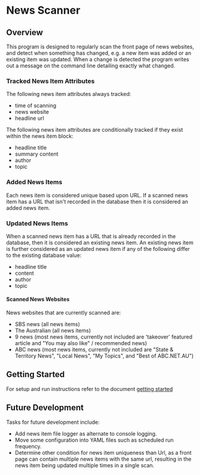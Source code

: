 # News Scanner

## Overview

This program is designed to regularly scan the front page of news websites, and detect when something has 
changed, e.g. a new item was added or an existing item was updated. When a change is detected the program writes out a 
message on the command line detailing exactly what changed.

### Tracked News Item Attributes

The following news item attributes always tracked:
  - time of scanning
  - news website
  - headline url

The following news item attributes are conditionally tracked if they exist within the news item block:
  - headline title
  - summary content
  - author
  - topic

### Added News Items

Each news item is considered unique based upon URL. 
If a scanned news item has a URL that isn't recorded in the database then it is considered an added news item.

### Updated News Items

When a scanned news item has a URL that is already recorded in the database, then it is considered an existing news item.
An existing news item is further considered as an updated news item if any of the following differ to the existing 
database value:
  - headline title
  - content
  - author
  - topic

#### Scanned News Websites

News websites that are currently scanned are:
  - SBS news (all news items)
  - The Australian (all news items)
  - 9 news (most news items, currently not included are 'takeover' featured article and "You may also like" / recommended news)
  - ABC news (most news items, currently not included are "State & Territory News", "Local News", "My Topics", and "Best of ABC.NET.AU")

## Getting Started

For setup and run instructions refer to the document [getting started](./docs/getting_started.md)

## Future Development
Tasks for future development include:
  - Add news item file logger as alternate to console logging.
  - Move some configuration into YAML files such as scheduled run frequency.
  - Determine other condition for news item uniqueness than Url, as a front page can contain multiple news items with 
  the same url, resulting in the news item being updated multiple times in a single scan. 
